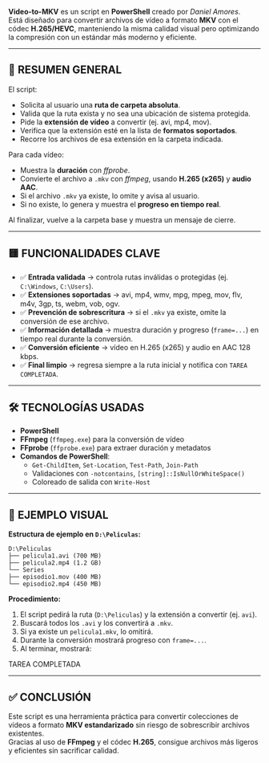 **Video-to-MKV** es un script en **PowerShell** creado por *Daniel Amores*.  
Está diseñado para convertir archivos de vídeo a formato **MKV** con el códec **H.265/HEVC**, manteniendo la misma calidad visual pero optimizando la compresión con un estándar más moderno y eficiente.

---

## 🧾 RESUMEN GENERAL

El script:

- Solicita al usuario una **ruta de carpeta absoluta**.  
- Valida que la ruta exista y no sea una ubicación de sistema protegida.  
- Pide la **extensión de vídeo** a convertir (ej. avi, mp4, mov).  
- Verifica que la extensión esté en la lista de **formatos soportados**.  
- Recorre los archivos de esa extensión en la carpeta indicada.  

Para cada vídeo:  
- Muestra la **duración** con *ffprobe*.  
- Convierte el archivo a `.mkv` con *ffmpeg*, usando **H.265 (x265)** y **audio AAC**.  
- Si el archivo `.mkv` ya existe, lo omite y avisa al usuario.  
- Si no existe, lo genera y muestra el **progreso en tiempo real**.  

Al finalizar, vuelve a la carpeta base y muestra un mensaje de cierre.  

---

## 🟨 FUNCIONALIDADES CLAVE

- ✅ **Entrada validada** → controla rutas inválidas o protegidas (ej. `C:\Windows`, `C:\Users`).  
- ✅ **Extensiones soportadas** → avi, mp4, wmv, mpg, mpeg, mov, flv, m4v, 3gp, ts, webm, vob, ogv.  
- ✅ **Prevención de sobrescritura** → si el `.mkv` ya existe, omite la conversión de ese archivo.  
- ✅ **Información detallada** → muestra duración y progreso (`frame=...`) en tiempo real durante la conversión.  
- ✅ **Conversión eficiente** → vídeo en H.265 (x265) y audio en AAC 128 kbps.  
- ✅ **Final limpio** → regresa siempre a la ruta inicial y notifica con `TAREA COMPLETADA`.  

---

## 🛠️ TECNOLOGÍAS USADAS

- **PowerShell**  
- **FFmpeg** (`ffmpeg.exe`) para la conversión de vídeo  
- **FFprobe** (`ffprobe.exe`) para extraer duración y metadatos  
- **Comandos de PowerShell**:  
  - `Get-ChildItem`, `Set-Location`, `Test-Path`, `Join-Path`  
  - Validaciones con `-notcontains`, `[string]::IsNullOrWhiteSpace()`  
  - Coloreado de salida con `Write-Host`  

---

## 📌 EJEMPLO VISUAL

**Estructura de ejemplo en `D:\Peliculas`:**

```plaintext
D:\Peliculas
├── pelicula1.avi (700 MB)
├── pelicula2.mp4 (1.2 GB)
└── Series
├── episodio1.mov (400 MB)
└── episodio2.mp4 (450 MB)
```

**Procedimiento:**

1. El script pedirá la ruta (`D:\Peliculas`) y la extensión a convertir (ej. `avi`).  
2. Buscará todos los `.avi` y los convertirá a `.mkv`.  
3. Si ya existe un `pelicula1.mkv`, lo omitirá.  
4. Durante la conversión mostrará progreso con `frame=...`.  
5. Al terminar, mostrará:

TAREA COMPLETADA

---

## ✅ CONCLUSIÓN

Este script es una herramienta práctica para convertir colecciones de vídeos a formato **MKV estandarizado** sin riesgo de sobrescribir archivos existentes.  
Gracias al uso de **FFmpeg** y el códec **H.265**, consigue archivos más ligeros y eficientes sin sacrificar calidad.
